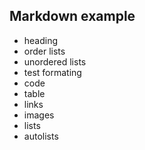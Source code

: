## Markdown example

- heading
- order lists
- unordered lists
- test formating
- code
- table
- links
- images
- lists
- autolists
